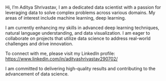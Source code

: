 Hi, I’m Aditya Shrivastav,
I am a dedicated data scientist with a passion for leveraging data to solve complex problems across various domains. My areas of interest include machine learning, deep learning.

I am currently enhancing my skills in advanced deep learning techniques, natural language understanding, and data visualization. I am eager to collaborate on projects that utilize data science to address real-world challenges and drive innovation.

To connect with me, please visit my LinkedIn profile: https://www.linkedin.com/in/adityashrivastav290702/

I am committed to delivering high-quality results and contributing to the advancement of data science.
